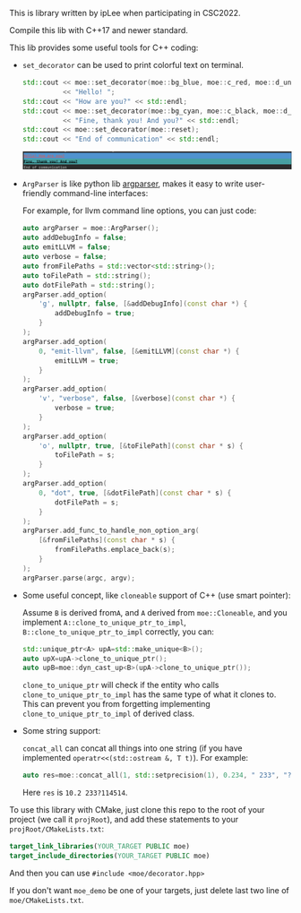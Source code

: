 This is library written by ipLee when participating in CSC2022. 

Compile this lib with C++17 and newer standard.

This lib provides some useful tools for C++ coding:

* `set_decorator` can be used to print colorful text on terminal.

  ```c++
  std::cout << moe::set_decorator(moe::bg_blue, moe::c_red, moe::d_underline)
            << "Hello! ";
  std::cout << "How are you?" << std::endl;
  std::cout << moe::set_decorator(moe::bg_cyan, moe::c_black, moe::d_bold)
            << "Fine, thank you! And you?" << std::endl;
  std::cout << moe::set_decorator(moe::reset);
  std::cout << "End of communication" << std::endl;
  ```

  ![](ref_of_readme/set_decorator_demo.png)

* `ArgParser` is like python lib [argparser](https://docs.python.org/3/library/argparse.html), makes it easy to write user-friendly command-line interfaces:

  For example, for llvm command line options, you can just code:

  ```c++
  auto argParser = moe::ArgParser();
  auto addDebugInfo = false;
  auto emitLLVM = false;
  auto verbose = false;
  auto fromFilePaths = std::vector<std::string>();
  auto toFilePath = std::string();
  auto dotFilePath = std::string();
  argParser.add_option(
      'g', nullptr, false, [&addDebugInfo](const char *) {
          addDebugInfo = true;
      }
  );
  argParser.add_option(
      0, "emit-llvm", false, [&emitLLVM](const char *) {
          emitLLVM = true;
      }
  );
  argParser.add_option(
      'v', "verbose", false, [&verbose](const char *) {
          verbose = true;
      }
  );
  argParser.add_option(
      'o', nullptr, true, [&toFilePath](const char * s) {
          toFilePath = s;
      }
  );
  argParser.add_option(
      0, "dot", true, [&dotFilePath](const char * s) {
          dotFilePath = s;
      }
  );
  argParser.add_func_to_handle_non_option_arg(
      [&fromFilePaths](const char * s) {
          fromFilePaths.emplace_back(s);
      }
  );
  argParser.parse(argc, argv);
  ```

* Some useful concept, like `cloneable` support of C++ (use smart pointer):

  Assume `B` is derived from`A`, and `A` derived from `moe::Cloneable`, and you implement `A::clone_to_unique_ptr_to_impl`, `B::clone_to_unique_ptr_to_impl` correctly, you can:

  ```c++
  std::unique_ptr<A> upA=std::make_unique<B>();
  auto upX=upA->clone_to_unique_ptr();
  auto upB=moe::dyn_cast_up<B>(upA->clone_to_unique_ptr());
  ```

  `clone_to_unique_ptr` will check if the entity who calls `clone_to_unique_ptr_to_impl` has the same type of what it clones to. This can prevent you from forgetting implementing `clone_to_unique_ptr_to_impl` of derived class.

* Some string support:

  `concat_all` can concat all things into one string (if you have implemented `operatr<<(std::ostream &, T t)`). For example:

  ```c++
  auto res=moe::concat_all(1, std::setprecision(1), 0.234, " 233", "?", 114514);
  ```

  Here `res` is `10.2 233?114514`.

To use this library with CMake, just clone this repo to the root of your project (we call it `projRoot`), and add these statements to your `projRoot/CMakeLists.txt`:

```cmake
target_link_libraries(YOUR_TARGET PUBLIC moe)
target_include_directories(YOUR_TARGET PUBLIC moe)
```

And then you can use `#include <moe/decorator.hpp>`

If you don't want `moe_demo` be one of your targets, just delete last two line of `moe/CMakeLists.txt`.


